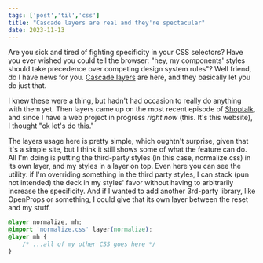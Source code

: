 ```yaml
---
tags: ['post','til','css']
title: "Cascade layers are real and they're spectacular"
date: 2023-11-13
---
```


Are you sick and tired of fighting specificity in your CSS selectors? Have you ever wished you could tell the browser: "hey, my components' styles should take precedence over competing design system rules"? Well friend, do I have news for you. [Cascade layers](https://developer.mozilla.org/en-US/docs/Learn/CSS/Building_blocks/Cascade_layers) are here, and they basically let you do just that. 

I knew these were a thing, but hadn't had occasion to really do anything with them yet. Then layers came up on the most recent episode of [Shoptalk](https://shoptalkshow.com/591/), and since I have a web project in progress *right now* (this. It's this website), I thought "ok let's do this."

The layers usage here is pretty simple, which oughtn't surprise, given that it's a simple site, but I think it still shows some of what the feature can do. All I'm doing is putting the third-party styles (in this case, normalize.css) in its own layer, and my styles in a layer on top. Even here you can see the utility: if I'm overriding something in the third party styles, I can stack (pun not intended) the deck in my styles' favor without having to arbitrarily increase the specificity. And if I wanted to add another 3rd-party library, like OpenProps or something, I could give that its own layer between the reset and my stuff.

```css
@layer normalize, mh;
@import 'normalize.css' layer(normalize); 
@layer mh {
	/* ...all of my other CSS goes here */
}
```
